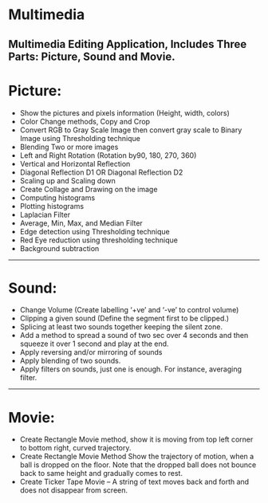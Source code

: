# Multimedia
Multimedia Editing Application, Includes Three Parts: Picture, Sound and Movie.
---------------------------------------------------------------------------------
# Picture: 
 - Show the pictures and pixels information (Height, width, colors) 
 - Color Change methods, Copy and Crop 
 - Convert RGB to Gray Scale Image then convert gray scale to Binary Image using Thresholding technique
 - Blending Two or more images
 - Left and Right Rotation (Rotation by90, 180, 270, 360)
 - Vertical and Horizontal Reflection
 - Diagonal Reflection D1  OR Diagonal Reflection D2
 - Scaling up and Scaling down
 - Create Collage and Drawing on the image   
 - Computing histograms 
 - Plotting histograms
 - Laplacian Filter 
 - Average, Min, Max, and Median Filter   
 - Edge detection using Thresholding technique   
 - Red Eye reduction using thresholding technique   
 - Background subtraction   
---------------------------------------------------------------------------------
# Sound: 
 - Change Volume (Create labelling ‘+ve’ and ‘-ve’ to control volume)
 - Clipping a given sound (Define the segment first to be clipped.)
 - Splicing at least two sounds together keeping the silent zone.
 - Add a method to spread a sound of two sec over 4 seconds and then squeeze it over 1 second and play at the end. 
 - Apply reversing and/or mirroring of sounds 
 - Apply blending of two sounds.
 - Apply filters on sounds, just one is enough. For instance, averaging filter.
---------------------------------------------------------------------------------
# Movie: 
 - Create Rectangle Movie method, show it is moving from top left corner to bottom right, curved trajectory.
 - Create Rectangle Movie Method Show the trajectory of motion, when a ball is dropped on the floor. Note that the dropped ball does not bounce back to same height and gradually comes to rest.
 - Create Ticker Tape Movie – A string of text moves back and forth and does not disappear from screen.

